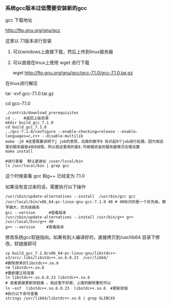 ### 系统gcc版本过低需要安装新的gcc



gcc 下载地址

http://ftp.gnu.org/gnu/gcc

这里以 7.1版本进行安装

1. 可以windows上直接下载，然后上传到linux服务器

2. 可以直接在linux上使用 wget 进行下载

   wget http://ftp.gnu.org/gnu/gcc/gcc-7.1.0/gcc-7.1.0.tar.gz

在linux进行解压

tar -xvf gcc-7.1.0.tar.gz

cd  gcc-7.1.0  

```shell
./contrib/download_prerequisites   
cd ..   #返回上级目录
mkdir build_gcc_7.1.0
cd build_gcc_7.1.0
../gcc-7.1.0/configure --enable-checking=release --enable-languages=c,c++ --disable-multilib
make -j8 #这里需要说明下j job的意思，后面的数字8 标识起8个job进行处理。因为我这里的服务器是4核8线程，所以我这里用的是8.可根据资金的服务器情况合理设置
make install

#进行查看  默认是装在 /user/local/bin
ls /usr/local/bin | grep gcc

```

这个时候查看 gcc 和g++ 已经变为 7.1.0

如果没有变过来的话，需要执行以下操作

```shell
/usr/sbin/update-alternatives --install  /usr/bin/gcc gcc /usr/local/bin/x86_64-pc-linux-gnu-gcc-7.1.0 40 # 40标识的是一个优先级，数字越大，优先级越高
gcc --version      #查看版本
/usr/sbin/update-alternatives --install /usr/bin/g++ g++ /usr/local/bin/g++ 40
g++ --version     #查看版本
```

修改系统gcc软链指向。如果有别人编译好的，直接拷贝到/usr/lib64 目录下修改，软链接即可

```shell
cp build_gcc_7.1.0/x86_64-pc-linux-gnu/libstdc++-v3/src/.libs/libstdc++.so.6.0.23  /usr/lib64/
#删除原来的libstdc++.so.6
rm libstdc++.so.6
#重新建立软连接
ln libstdc++.so.6.0.23 libstdc++.so.6
# 或者直接更新软链接 。我这里不好使，上面的删除重检可以
ln –snf  libstdc++.so.6.0.23  libstdc++.so.6  #更新软链
#执行以下命令查看
strings /usr/lib64/libstdc++.so.6 | grep GLIBCXX


```




